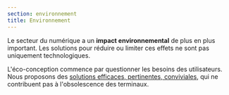```yaml
---
section: environnement
title: Environnement
---
```

Le secteur du numérique a un **impact environnemental** de plus en plus important. Les solutions pour réduire ou limiter ces effets ne sont pas uniquement technologiques.

L'éco-conception commence par questionner les besoins des utilisateurs. Nous proposons des [solutions efficaces, pertinentes, conviviales](/blog/2019/arguments-pour-la-conception-responsable-des-services-numeriques.html/), qui ne contribuent pas à l'obsolescence des terminaux.
